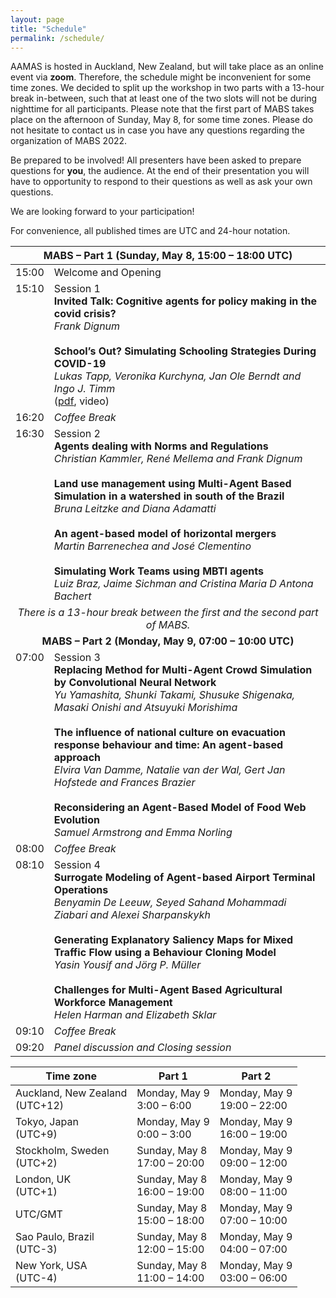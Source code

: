 ```yaml
---
layout: page
title: "Schedule"
permalink: /schedule/
---
```


AAMAS is hosted in Auckland, New Zealand, but will take place as an online event via **zoom**. Therefore, the schedule might be inconvenient for some time zones. We decided to split up the workshop in two parts with a 13-hour break in-between, such that at least one of the two slots will not be during nighttime for all participants. Please note that the first part of MABS takes place on the afternoon of Sunday, May 8, for some time zones. Please do not hesitate to contact us in case you have any questions regarding the organization of MABS 2022.

Be prepared to be involved! All presenters have been asked to prepare questions for **you**, the audience. At the end of their presentation you will have to opportunity to respond to their questions as well as ask your own questions.

We are looking forward to your participation!

For convenience, all published times are UTC and 24-hour notation. 

<table id="mabs_part1">
    <thead>
        <tr>
            <th colspan="2" style="text-align:center">MABS – Part 1 (Sunday, May 8, 15:00 – 18:00 UTC)</th>
        </tr>
    </thead>
    <tbody>
        <tr>
            <td align="left" valign="top">15:00</td>
            <td align="left" valign="top">Welcome and Opening</td>
        </tr>
        <tr>
            <td align="left" valign="top">15:10</td>
            <td align="left" valign="top">Session 1 <br/>
                                          <b>Invited Talk: Cognitive agents for policy making in the covid crisis?</b><br/>
                                          <i>Frank Dignum</i><br/>
                                          <br/>
                                          <b>School’s Out? Simulating Schooling Strategies During COVID-19</b><br/>
                                          <i>Lukas Tapp, Veronika Kurchyna, Jan Ole Berndt and Ingo J. Timm</i><br/>
                                          (<a href="articles/MABS_2022_paper_1.pdf">pdf</a>, video)
          </td>
        </tr>
        <tr>
            <td align="left" valign="top">16:20</td>
            <td align="left" valign="top"><i>Coffee Break</i></td>
        </tr>
        <tr>
            <td align="left" valign="top">16:30</td>
            <td align="left" valign="top">Session 2 <br/>
                                          <b>Agents dealing with Norms and Regulations</b><br/>
                                          <i>Christian Kammler, René Mellema and Frank Dignum</i><br/>
                                          <br/>
                                          <b>Land use management using Multi-Agent Based Simulation in a watershed in south of the Brazil</b><br/>
                                          <i>Bruna Leitzke and Diana Adamatti</i><br/>
                                          <br/>
                                          <b>An agent-based model of horizontal mergers</b><br/>
                                          <i>Martin Barrenechea and José Clementino</i><br/>
                                          <br/>
                                          <b>Simulating Work Teams using MBTI agents</b><br/>
                                          <i>Luiz Braz, Jaime Sichman and Cristina Maria D Antona Bachert</i></td>
        </tr>
        <tr>
          <td colspan="2" style="text-align:center"><i>There is a 13-hour break between the first and the second part of MABS.</i></td>
        </tr>
        <tr>
          <td colspan="2" style="text-align:center"><b>MABS – Part 2 (Monday, May 9, 07:00 – 10:00 UTC)</b></td>
        </tr>
        <tr>
            <td align="left" valign="top">07:00</td>
            <td align="left" valign="top">Session 3<br/>
                                          <b>Replacing Method for Multi-Agent Crowd Simulation by Convolutional Neural Network</b><br/>
                                          <i>Yu Yamashita, Shunki Takami, Shusuke Shigenaka, Masaki Onishi and Atsuyuki Morishima</i><br/>
                                          <br/>
                                          <b>The influence of national culture on evacuation response behaviour and time: An agent-based approach</b><br/>
                                          <i>Elvira Van Damme, Natalie van der Wal, Gert Jan Hofstede and Frances Brazier</i><br/>
                                          <br/>
                                          <b>Reconsidering an Agent-Based Model of Food Web Evolution</b><br/>
                                          <i>Samuel Armstrong and Emma Norling</i></td>
        </tr>
        <tr>
            <td align="left" valign="top">08:00</td>
            <td align="left" valign="top"><i>Coffee Break</i></td>
        </tr>
        <tr>
            <td align="left" valign="top">08:10</td>
            <td align="left" valign="top">Session 4<br/>
                                          <b>Surrogate Modeling of Agent-based Airport Terminal Operations</b><br/>
                                          <i>Benyamin De Leeuw, Seyed Sahand Mohammadi Ziabari and Alexei Sharpanskykh</i><br/>
                                          <br/>
                                          <b>Generating Explanatory Saliency Maps for Mixed Traffic Flow using a Behaviour Cloning Model</b><br/>
                                          <i>Yasin Yousif and Jörg P. Müller</i><br/>
                                          <br/>
                                          <b>Challenges for Multi-Agent Based Agricultural Workforce Management</b><br/>
                                          <i>Helen Harman and Elizabeth Sklar</i></td>
        </tr>
        <tr>
            <td align="left" valign="top">09:10</td>
            <td align="left" valign="top"><i>Coffee Break</i></td>
        </tr>
        <tr>
            <td align="left" valign="top">09:20</td>
            <td align="left" valign="top"><i>Panel discussion and Closing session</i></td>
        </tr>
    </tbody>
</table>



<table id="mabs_timezones">
    <thead>
        <tr>
            <th>Time zone</th>
            <th>Part 1</th>
            <th>Part 2</th>
        </tr>
    </thead>
    <tbody>
        <tr>
            <td>Auckland, New Zealand<br/>(UTC+12)</td>
            <td>Monday, May 9<br/>3:00 – 6:00</td>
            <td>Monday, May 9<br/>19:00 – 22:00</td>
        </tr>
        <tr>
            <td>Tokyo, Japan<br/>(UTC+9)</td>
            <td>Monday, May 9<br/>0:00 – 3:00</td>
            <td>Monday, May 9<br/>16:00 – 19:00</td>
        </tr>
        <tr>
            <td>Stockholm, Sweden<br/>(UTC+2)</td>
            <td>Sunday, May 8<br/>17:00 – 20:00</td>
            <td>Monday, May 9<br/>09:00 – 12:00</td>
        </tr>
        <tr>
            <td>London, UK<br/>(UTC+1)</td>
            <td>Sunday, May 8<br/>16:00 – 19:00</td>
            <td>Monday, May 9<br/>08:00 – 11:00</td>
        </tr>
        <tr>
            <td>UTC/GMT</td>
            <td>Sunday, May 8<br/>15:00 – 18:00</td>
            <td>Monday, May 9<br/>07:00 – 10:00</td>
        </tr>
        <tr>
            <td>Sao Paulo, Brazil<br/>(UTC-3)</td>
            <td>Sunday, May 8<br/>12:00 – 15:00</td>
            <td>Monday, May 9<br/>04:00 – 07:00</td>
        </tr>
        <tr>
            <td>New York, USA<br/>(UTC-4)</td>
            <td>Sunday, May 8<br/>11:00 – 14:00</td>
            <td>Monday, May 9<br/>03:00 – 06:00</td>
        </tr>
    </tbody>
</table>
